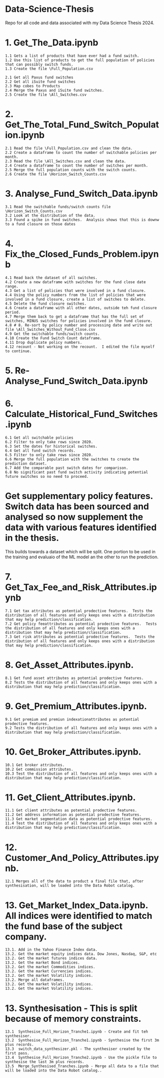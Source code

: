 # Data-Science-Thesis
Repo for all code and data associated with my Data Science Thesis 2024.
#

# 1. Get_The_Data.ipynb
    1.1 Gets a list of products that have ever had a fund switch.
    1.2 Use this list of products to get the full population of policies that can possibly switch funds.
    1.3 Create the file \Full_Population.csv

    2.1 Get all Paxus fund switches
    2.2 Get all iSuite fund switches
    2.3 Map cobes to Products
    2.4 Merge the Paxus and iSuite fund switches.
    2.5 Create the file \All_Switches.csv

# 2. Get_The_Total_Fund_Switch_Population.ipynb
    2.1 Read the file \Full_Population.csv and clean the data.
    2.2 Create a dataframe to count the number of switchable policies per month.
    2.3 Read the file \All_Switches.csv and clean the data.
    2.4 Create a dataframe to count the number of switches per month.
    2.5 Merge the full population counts with the switch counts.
    2.6 Create the file \Horizon_Switch_Counts.csv
    
# 3. Analyse_Fund_Switch_Data.ipynb
    3.1 Read the switchable funds/switch counts file \Horizon_Switch_Counts.csv
    3.2 Look at the distribution of the data.
    3.3 Found a spike in fund switches.  Analysis shows that this is downw to a fund closure on those dates
        
# 4. Fix_the_Closed_Funds_Problem.ipynb
    4.1 Read back the dataset of all switches.
    4.2 Create a new dataframe with switches for the fund close date range.
    4.3 Get a list of policies that were involved in a fund closure.
    4.4 Using the policy numbers from the list of policies that were involved in a fund closure, create a list of switches to delete.
    4.5 Delete the fund closure switches.
    4.6 Create a dataframe with all other dates, outside teh fund closure period.
    4.7 Merge them back to get a dataframe that has the full set of switches, MINUS switches for policies involved in the fund closure.
    4.8 # 8. Re-sort by policy number and processing date and write out file \All_Switches_Without_Fund_Close.csv
    4.9 Get the switchable funds/switch counts.
    4.10 Create the Fund Switch Count dataframe.
    4.11 Drop duplicate policy numbers.
    4.12 recount - Not working on the recount.  I edited the file myself to continue.

# 5. Re-Analyse_Fund_Switch_Data.ipynb
 
# 6. Calculate_Historical_Fund_Switches.ipynb
    6.1 Get all switchable policies
    6.2 Filter to only take rows since 2020.
    6.3 Set the dates for historical switches.
    6.4 Get all fund switch records.
    6.5 Filter to only take rows since 2020.
    6.6 Merge the full population with the switches to create the prediction dataset.
    6.7 Add the comparable past switch dates for comparison.
    6.8 No significant past fund switch activity indicating potential future switches so no need to proceed.

# Get supplementary policy features. Switch data has been sourced and analysed so now supplement the data with various features identified in the thesis.
This builds towards a dataset which will be split.  One portion to be used in the training and evaluaio of the ML model an the other to run the prediction.
  
# 7. Get_Tax_Fee_and_Risk_Attributes.ipynb 
    7.1 Get tax attributes as potential prodective features.  Tests the distribution of all features and only keeps ones with a distribution that may help prediction/classification.
    7.2 Get policy feeattributes as potential prodective features.  Tests the distribution of all features and only keeps ones with a distribution that may help prediction/classification.
    7.3 Get risk attributes as potential prodective features.  Tests the distribution of all features and only keeps ones with a distribution that may help prediction/classification.

# 8. Get_Asset_Attributes.ipynb.
    8.1 Get fund asset attributes as potential prodective features.  
    8.2 Tests the distribution of all features and only keeps ones with a distribution that may help prediction/classification.

# 9. Get_Premium_Attributes.ipynb.
    9.1 Get premium and premiun indexationattributes as potential prodective features.  
    9.2 Tests the distribution of all features and only keeps ones with a distribution that may help prediction/classification.

# 10. Get_Broker_Attributes.ipynb.
    10.1 Get broker attributes.
    10.2 Get commission attributes.
    10.3 Test the distribution of all features and only keeps ones with a distribution that may help prediction/classification.
    
# 11. Get_Client_Attributes.ipynb.
    11.1 Get client attributes as potential prodective features.  
    11.2 Get address information as potential prodective features.
    11.3 Get market segmentation data as potential prodective features.
    11.4 Test the distribution of all features and only keeps ones with a distribution that may help prediction/classification.
    
# 12. Customer_And_Policy_Attributes.ipynb.
    12.1 Merges all of the data to product a final file that, after synthesisation, will be loaded into the Data Robot catalog.
    
# 13. Get_Market_Index_Data.ipynb. All indices were identified to match the fund base of the subject company.
    13.1. Add in the Yahoo Finance Index data.
    13.2. Get the market equity indices data. Dow Jones, Nasdaq, S&P, etc
    13.2. Get the market futures indices data.
    13.2. Get the market Bond indices.
    13.2. Get the market Commodities indices.
    13.2. Get the market Currencies indices.
    13.2. Get the market Volatility indices.
    13.2. Merge all dataframes.
    13.2. Get the market Volatility indices.
    13.2. Get the market Volatility indices.
    
# 13. Synthesisation - This is split because of memory constraints.
    13.1  Synthesise_Full_Horizon_Tranche1.ipynb - Create and fit teh synthesiser.
    13.2  Synthesise_Full_Horizon_Tranche1.ipynb - Synthesise the first 3m plus records.
    13.3  switch_data_synthesizer.pkl - The synthesiser created by the first pass.
    13.4  Synthesise_Full_Horizon_Tranche2.ipynb - Use the pickle file to synthesise the last 3m plus records.
    13.5  Merge_Synthesised_Tranches.ipynb - Merge all data to a file that will be loaded into the Data Robot catalog..
    
